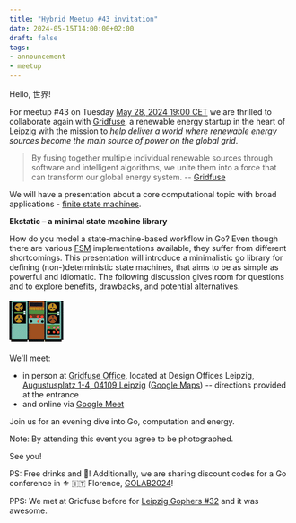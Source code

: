 ```yaml
---
title: "Hybrid Meetup #43 invitation"
date: 2024-05-15T14:00:00+02:00
draft: false
tags:
- announcement
- meetup
---
```


Hello, 世界!

For meetup #43 on Tuesday [May 28, 2024 19:00
CET](https://www.meetup.com/leipzig-golang/events/298066360/) we are thrilled
to collaborate again with [Gridfuse](https://gridfuse.com), a renewable energy
startup in the heart of Leipzig with the mission to *help deliver a world where
renewable energy sources become the main source of power on the global grid*.

> By fusing together multiple individual renewable sources through software and
> intelligent algorithms, we unite them into a force that can transform our
> global energy system. -- [Gridfuse](https://gridfuse.com/)

We will have a presentation about a core computational topic with broad applications - [finite state machines]().

**Ekstatic – a minimal state machine library**

How do you model a state-machine-based workflow in Go? Even though there are
various [FSM](https://xlinux.nist.gov/dads/HTML/finiteStateMachine.html)
implementations available, they suffer from different shortcomings.  This
presentation will introduce a minimalistic go library for defining
(non-)deterministic state machines, that aims to be as simple as powerful and
idiomatic. The following discussion gives room for questions and to explore
benefits, drawbacks, and potential alternatives.

[![](/images/Machine_bret.gif)](https://gifcities.org/)

We'll meet:

* in person at [Gridfuse Office](https://maps.app.goo.gl/Jtcr78iQafZxUtWs6), located at Design Offices Leipzig, [Augustusplatz 1-4, 04109 Leipzig](https://www.openstreetmap.org/node/7230218702) ([Google Maps](https://maps.app.goo.gl/Jtcr78iQafZxUtWs6)) -- directions provided at the entrance
* and online via [Google Meet](https://meet.google.com/rxp-dbzd-dex)

Join us for an evening dive into Go, computation and energy.

Note: By attending this event you agree to be photographed.

See you!

PS: Free drinks and 🍕! Additionally, we are sharing discount codes for a Go
conference in ⚜ 🇮🇹 Florence,
[GOLAB2024](https://golangleipzig.space/posts/golab-2024/)!

PPS: We met at Gridfuse before for [Leipzig Gophers #32](https://golangleipzig.space/posts/meetup-32-wrapup/) and it was awesome.

<!--

TODO: outreach.

* [x] slack:
* [x] linkedin: https://www.linkedin.com/posts/martin-czygan-58348842_leipzig-tech-meetup-activity-7188135308905914368-KYlb

-->
